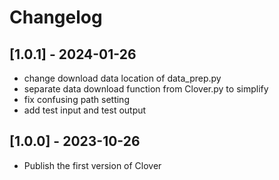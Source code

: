 # Changelog

## [1.0.1] - 2024-01-26
- change download data location of data_prep.py
- separate data download function from Clover.py to simplify
- fix confusing path setting
- add test input and test output

## [1.0.0] - 2023-10-26
- Publish the first version of Clover
